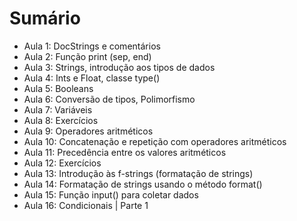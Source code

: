 # Sumário

- Aula 1: DocStrings e comentários
- Aula 2: Função print (sep, end)
- Aula 3: Strings, introdução aos tipos de dados
- Aula 4: Ints e Float, classe type()
- Aula 5: Booleans
- Aula 6: Conversão de tipos, Polimorfismo
- Aula 7: Variáveis
- Aula 8: Exercícios
- Aula 9: Operadores aritméticos
- Aula 10: Concatenação e repetição com operadores aritméticos
- Aula 11: Precedência entre os valores aritméticos
- Aula 12: Exercícios
- Aula 13: Introdução às f-strings (formatação de strings)
- Aula 14: Formatação de strings usando o método format()
- Aula 15: Função input() para coletar dados
- Aula 16: Condicionais | Parte 1